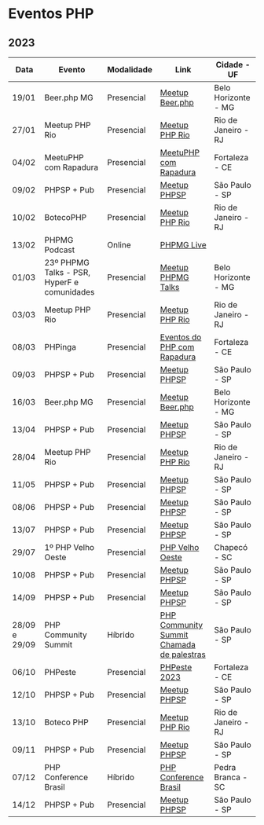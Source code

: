 # Eventos PHP

## 2023

| Data | Evento | Modalidade | Link | Cidade - UF |
| --- | --- | --- | --- | --- |
| 19/01 | Beer.php MG | Presencial | [Meetup Beer.php](https://www.meetup.com/pt-BR/php-mg/events/290922553) | Belo Horizonte - MG |
| 27/01 | Meetup PHP Rio | Presencial | [Meetup PHP Rio](https://www.meetup.com/pt-BR/php-rio/events/290767139/) | Rio de Janeiro - RJ |
| 04/02 | MeetuPHP com Rapadura | Presencial | [MeetuPHP com Rapadura](http://meetup.phpcomrapadura.org/) | Fortaleza - CE |
| 09/02 | PHPSP + Pub | Presencial | [Meetup PHPSP](https://www.meetup.com/pt-BR/php-sp/events/) | São Paulo - SP |
| 10/02 | BotecoPHP | Presencial | [Meetup PHP Rio](https://www.meetup.com/pt-BR/php-rio/events/291469592) | Rio de Janeiro - RJ |
| 13/02 | PHPMG Podcast | Online | [PHPMG Live](https://youtube.com/live/b3I-WoVKKNM?feature=share) |  |
| 01/03 | 23º PHPMG Talks - PSR, HyperF e comunidades | Presencial | [Meetup PHPMG Talks](https://www.meetup.com/pt-BR/php-mg/events/291592989/) | Belo Horizonte - MG |
| 03/03 | Meetup PHP Rio | Presencial | [Meetup PHP Rio](https://www.meetup.com/pt-BR/php-rio/events/291315790) | Rio de Janeiro - RJ |
| 08/03 | PHPinga | Presencial | [Eventos do PHP com Rapadura](https://phpcomrapadura.org/eventos) | Fortaleza - CE |
| 09/03 | PHPSP + Pub | Presencial | [Meetup PHPSP](https://www.meetup.com/pt-BR/php-sp/events/) | São Paulo - SP |
| 16/03 | Beer.php MG | Presencial | [Meetup Beer.php](https://www.meetup.com/pt-BR/php-mg/events/291593663) | Belo Horizonte - MG |
| 13/04 | PHPSP + Pub | Presencial | [Meetup PHPSP](https://www.meetup.com/pt-BR/php-sp/events/) | São Paulo - SP |
| 28/04 | Meetup PHP Rio | Presencial | [Meetup PHP Rio](https://www.meetup.com/pt-BR/php-rio/events/293116429/) | Rio de Janeiro - RJ |
| 11/05 | PHPSP + Pub | Presencial | [Meetup PHPSP](https://www.meetup.com/pt-BR/php-sp/events/) | São Paulo - SP |
| 08/06 | PHPSP + Pub | Presencial | [Meetup PHPSP](https://www.meetup.com/pt-BR/php-sp/events/) | São Paulo - SP |
| 13/07 | PHPSP + Pub | Presencial | [Meetup PHPSP](https://www.meetup.com/pt-BR/php-sp/events/) | São Paulo - SP |
| 29/07 | 1º PHP Velho Oeste | Presencial | [PHP Velho Oeste](http://phpvelhoeste.com.br/) | Chapecó - SC |
| 10/08 | PHPSP + Pub | Presencial | [Meetup PHPSP](https://www.meetup.com/pt-BR/php-sp/events/) | São Paulo - SP |
| 14/09 | PHPSP + Pub | Presencial | [Meetup PHPSP](https://www.meetup.com/pt-BR/php-sp/events/) | São Paulo - SP |
| 28/09 e 29/09 | PHP Community Summit | Híbrido | [PHP Community Summit](https://php.locaweb.com.br)<br>[Chamada de palestras](https://bit.ly/cfp-phpcs-2023) | São Paulo - SP |
| 06/10 | PHPeste | Presencial | [PHPeste 2023](https://www.phpeste.org/) | Fortaleza - CE |
| 12/10 | PHPSP + Pub | Presencial | [Meetup PHPSP](https://www.meetup.com/pt-BR/php-sp/events/) | São Paulo - SP |
| 13/10 | Boteco PHP | Presencial | [Meetup PHP Rio](https://www.meetup.com/php-rio/events/296590312/) | Rio de Janeiro - RJ |
| 09/11 | PHPSP + Pub | Presencial | [Meetup PHPSP](https://www.meetup.com/pt-BR/php-sp/events/) | São Paulo - SP |
| 07/12 | PHP Conference Brasil | Híbrido | [PHP Conference Brasil](https://phpconference.com.br/) | Pedra Branca - SC |
| 14/12 | PHPSP + Pub | Presencial | [Meetup PHPSP](https://www.meetup.com/pt-BR/php-sp/events/) | São Paulo - SP |
